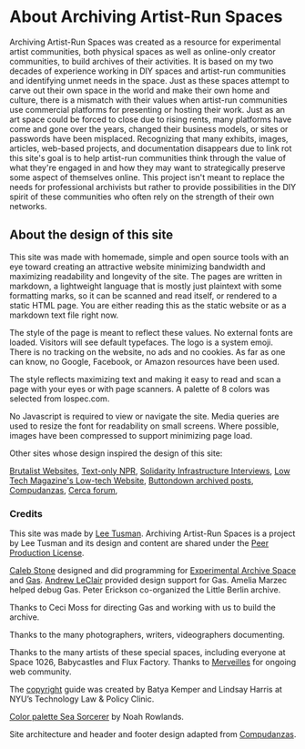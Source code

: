 # About Archiving Artist-Run Spaces

Archiving Artist-Run Spaces was created as a resource for experimental artist communities, both physical spaces as well as online-only creator communities, to build archives of their activities. It is based on my two decades of experience working in DIY spaces and artist-run communities and identifying unmet needs in the space. Just as these spaces attempt to carve out their own space in the world and make their own home and culture, there is a mismatch with their values when artist-run communities use commercial platforms for presenting or hosting their work. Just as an art space could be forced to close due to rising rents, many platforms have come and gone over the years, changed their business models, or sites or passwords have been misplaced. Recognizing that many exhibits, images, articles, web-based projects, and documentation disappears due to link rot this site's goal is to help artist-run communities think through the value of what they're engaged in and how they may want to strategically preserve some aspect of themselves online. This project isn't meant to replace the needs for professional archivists but rather to provide possibilities in the DIY spirit of these communities who often rely on the strength of their own networks.


## About the design of this site

This site was made with homemade, simple and open source tools with an eye toward creating an attractive website minimizing bandwidth and maximizing readability and longevity of the site. The pages are written in markdown, a lightweight language that is mostly just plaintext with some formatting marks, so it can be scanned and read itself, or rendered to a static HTML page. You are either reading this as the static website or as a markdown text file right now.

The style of the page is meant to reflect these values. No external fonts are loaded. Visitors will see default typefaces. The logo is a system emoji. There is no tracking on the website, no ads and no cookies. As far as one can know, no Google, Facebook, or Amazon resources have been used.

The style reflects maximizing text and making it easy to read and scan a page with your eyes or with page scanners. A palette of 8 colors was selected from lospec.com.

No Javascript is required to view or navigate the site. Media queries are used to resize the font for readability on small screens. Where possible, images have been compressed to support minimizing page load.

Other sites whose design inspired the design of this site:

[Brutalist Websites](https://brutalistwebsites.com/), [Text-only NPR](https://text.npr.org/), [Solidarity Infrastructure Interviews](https://interviews.commoninternet.net/), [Low Tech Magazine's Low-tech Website](https://solar.lowtechmagazine.com/2018/09/how-to-build-a-low-tech-website/), [Buttondown archived posts](https://buttondown.email/leetusman/archive/), [Compudanzas](https://compudanzas.net), [Cerca forum](https://forum.merveilles.town), 

### Credits

This site was made by [Lee Tusman](https://leetusman.com). Archiving Artist-Run Spaces is a project by Lee Tusman and its design and content are shared under the [Peer Production License](https://wiki.p2pfoundation.net/Peer_Production_License). 

[Caleb Stone](https://bycalebstone.com/) designed and did programming for [Experimental Archive Space](https://experimentalarchive.space) and [Gas](https://gas.gallery). [Andrew LeClair](https://www.andrewleclair.com/) provided design support for Gas. Amelia Marzec helped debug Gas. Peter Erickson co-organized the Little Berlin archive. 

Thanks to Ceci Moss for directing Gas and working with us to build the archive. 

Thanks to the many photographers, writers, videographers documenting.

Thanks to the many artists of these special spaces, including everyone at Space 1026, Babycastles and Flux Factory. Thanks to [Merveilles](https://webring.xxiivv.com/) for ongoing web community.

The [copyright](copyright.md) guide was created by Batya Kemper and Lindsay Harris at NYU’s Technology Law & Policy Clinic.

[Color palette Sea Sorcerer](ttps://lospec.com/palette-list/sea-sorcerer) by Noah Rowlands.

Site architecture and header and footer design adapted from [Compudanzas](https://compudanzas.net/).



